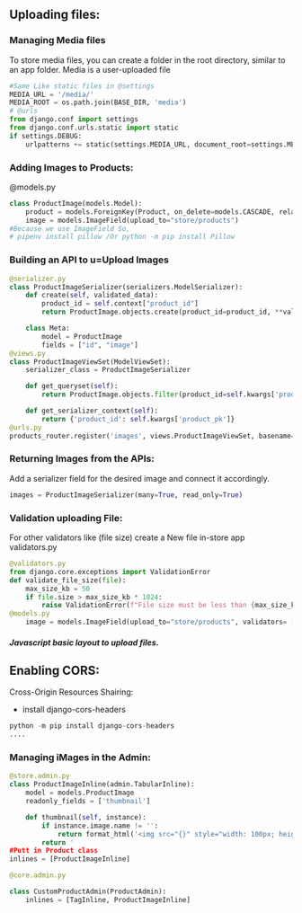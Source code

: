 ## Uploading files:
### Managing Media files
To store media files, you can create a folder in the root directory, similar to an app folder.
Media is a user-uploaded file
```python
#Same Like static files in @settings
MEDIA_URL = '/media/'
MEDIA_ROOT = os.path.join(BASE_DIR, 'media')
# @urls
from django.conf import settings
from django.conf.urls.static import static
if settings.DEBUG:
    urlpatterns += static(settings.MEDIA_URL, document_root=settings.MEDIA_ROOT)
```
### Adding Images to Products:
@models.py
```python
class ProductImage(models.Model):
    product = models.ForeignKey(Product, on_delete=models.CASCADE, related_name="images")
    image = models.ImageField(upload_to="store/products") 
#Because we use ImageField So,
# pipenv install pillow /Or python -m pip install Pillow
```
### Building an API to u=Upload Images
```python
@serializer.py
class ProductImageSerializer(serializers.ModelSerializer):
    def create(self, validated_data):
        product_id = self.context["product_id"]
        return ProductImage.objects.create(product_id=product_id, **validated_data)

    class Meta:
        model = ProductImage
        fields = ["id", "image"]
@views.py
class ProductImageViewSet(ModelViewSet):
    serializer_class = ProductImageSerializer

    def get_queryset(self):
        return ProductImage.objects.filter(product_id=self.kwargs['product_pk'])

    def get_serializer_context(self):
        return {'product_id': self.kwargs['product_pk']}
@urls.py 
products_router.register('images', views.ProductImageViewSet, basename='product-images')
```
### Returning Images from the APIs:
Add a serializer field for the desired image and connect it accordingly.
```python
images = ProductImageSerializer(many=True, read_only=True)
```
### Validation uploading File:
For other validators like (file size)
create a New file in-store app validators.py
```python
@validators.py
from django.core.exceptions import ValidationError
def validate_file_size(file):
    max_size_kb = 50
    if file.size > max_size_kb * 1024:
        raise ValidationError(f"File size must be less than {max_size_kb}KB")
@models.py
    image = models.ImageField(upload_to="store/products", validators= [validate_file_size])
```
##### Javascript basic layout to upload files.

## Enabling CORS:
Cross-Origin Resources Shairing:
- install django-cors-headers
```python
python -m pip install django-cors-headers
....
```
### Managing iMages in the Admin:
```python
@store.admin.py
class ProductImageInline(admin.TabularInline):
    model = models.ProductImage
    readonly_fields = ['thumbnail']

    def thumbnail(self, instance):
        if instance.image.name != '':
            return format_html('<img src="{}" style="width: 100px; height: 100px;" />'.format(instance.image.url))
        return '
#Putt in Product class
inlines = [ProductImageInline]

@core.admin.py

class CustomProductAdmin(ProductAdmin):
    inlines = [TagInline, ProductImageInline]
```










